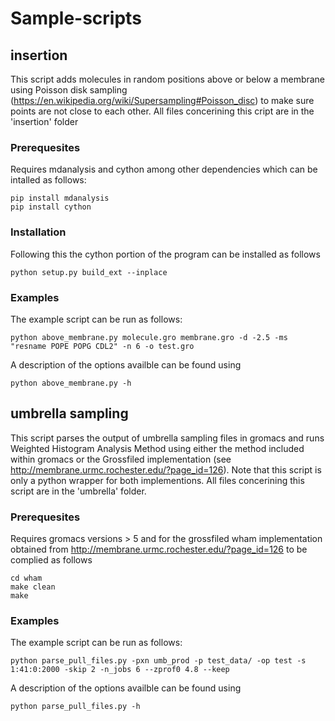 # Sample-scripts
## insertion
This script adds molecules in random positions above or below a membrane using
Poisson disk sampling (https://en.wikipedia.org/wiki/Supersampling#Poisson_disc) to make sure points are not close to each other. 
All files concerining this cript are in the 'insertion' folder 
### Prerequesites
Requires mdanalysis and cython among other dependencies which can be intalled as follows:
```
pip install mdanalysis
pip install cython
```
### Installation
Following this the cython portion of the program can be installed as follows
```
python setup.py build_ext --inplace
```
### Examples
The example script can be run as follows:
```
python above_membrane.py molecule.gro membrane.gro -d -2.5 -ms "resname POPE POPG CDL2" -n 6 -o test.gro
```
A description of the options availble can be found using
```
python above_membrane.py -h
```

## umbrella sampling
This script parses the output of umbrella sampling files in gromacs and runs Weighted Histogram Analysis Method using either the method included within gromacs or the 
Grossfiled implementation (see http://membrane.urmc.rochester.edu/?page_id=126). Note that this script is only a python wrapper for both implementions.
All files concerining this script are in the 'umbrella' folder. 
### Prerequesites
Requires gromacs versions > 5 and for the grossfiled wham implementation obtained from http://membrane.urmc.rochester.edu/?page_id=126 to be complied as follows
```
cd wham
make clean
make
```
### Examples
The example script can be run as follows:
```
python parse_pull_files.py -pxn umb_prod -p test_data/ -op test -s 1:41:0:2000 -skip 2 -n_jobs 6 --zprof0 4.8 --keep
```
A description of the options availble can be found using
```
python parse_pull_files.py -h
```

